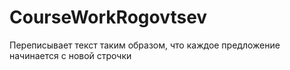 # CourseWorkRogovtsev
Переписывает текст таким образом, что каждое предложение начинается с новой строчки
